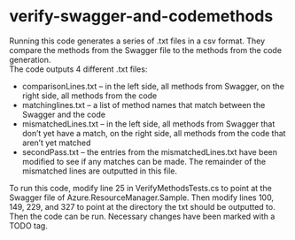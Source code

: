 # verify-swagger-and-codemethods

Running this code generates a series of .txt files in a csv format. They compare the methods from the Swagger file to the methods from the code generation.<br />
The code outputs 4 different .txt files:
*	comparisonLines.txt – in the left side, all methods from Swagger, on the right side, all methods from the code
*	matchinglines.txt – a list of method names that match between the Swagger and the code
*	mismatchedLines.txt – in the left side, all methods from Swagger that don’t yet have a match, on the right side, all methods from the code that aren’t yet matched
*	secondPass.txt – the entries from the mismatchedLines.txt have been modified to see if any matches can be made. The remainder of the mismatched lines are outputted in this file.

To run this code, modify line 25 in VerifyMethodsTests.cs to point at the Swagger file of Azure.ResourceManager.Sample. 
Then modify lines 100, 149, 229, and 327 to point at the directory the txt should be outputted to. Then the code can be run. 
Necessary changes have been marked with a TODO tag.
